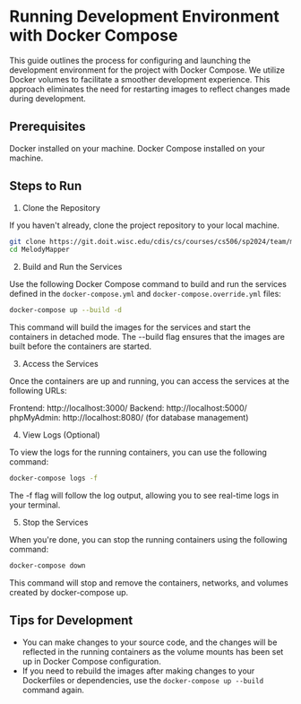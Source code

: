 # Running Development Environment with Docker Compose

This guide outlines the process for configuring and launching the development environment for the project with Docker Compose. We utilize Docker volumes to facilitate a smoother development experience. This approach eliminates the need for restarting images to reflect changes made during development.

## Prerequisites

Docker installed on your machine.
Docker Compose installed on your machine.

## Steps to Run

1. Clone the Repository

If you haven't already, clone the project repository to your local machine.

```bash
git clone https://git.doit.wisc.edu/cdis/cs/courses/cs506/sp2024/team/mondaywednesdaylecture/T_05/MelodyMapper.
cd MelodyMapper
```

2. Build and Run the Services

Use the following Docker Compose command to build and run the services defined in the `docker-compose.yml` and `docker-compose.override.yml` files:

```bash
docker-compose up --build -d
```

This command will build the images for the services and start the containers in detached mode. The --build flag ensures that the images are built before the containers are started.

3. Access the Services

Once the containers are up and running, you can access the services at the following URLs:

Frontend: http://localhost:3000/
Backend: http://localhost:5000/
phpMyAdmin: http://localhost:8080/ (for database management)

4. View Logs (Optional)

To view the logs for the running containers, you can use the following command:

```bash
docker-compose logs -f
```

The -f flag will follow the log output, allowing you to see real-time logs in your terminal.

5. Stop the Services

When you're done, you can stop the running containers using the following command:

```bash
docker-compose down
```

This command will stop and remove the containers, networks, and volumes created by docker-compose up.

## Tips for Development

- You can make changes to your source code, and the changes will be reflected in the running containers as the volume mounts has been set up in Docker Compose configuration.
- If you need to rebuild the images after making changes to your Dockerfiles or dependencies, use the `docker-compose up --build` command again.
